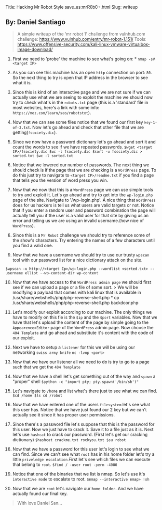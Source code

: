 Title: Hacking Mr Robot Style
save_as:mrR0b0+.html
Slug: writeup

## By: Daniel Santiago
  > A simple writeup of the 'mr robot 1' challenge from vulnhub.com
  challenge: https://www.vulnhub.com/entry/mr-robot-1,151/
  Tools: https://www.offensive-security.com/kali-linux-vmware-virtualbox-image-download/


  1. First we need to 'probe' the machine to see what's going on:
    * `nmap -sV <target IP>`
  2. As you can see this machine has an open `http` connection on port: `80`. So the next thing to try is open that IP address in the browser to see what it is.

  3. Since this is kind of an interactive page and we are not sure if we can actually use what we are seeing to exploit the machine we should now try to check what's in the `robots.txt` page (this is a 'standard' file in most websites, here's a link with some info: `https://moz.com/learn/seo/robotstxt`).

  4. Now that we can see some files notice that we found our first key `key-1-of-3.txt`. Now let's go ahead and check that other file that we are getting(`fsociety.dic`).

  5. Since we now have a password dictionary let's go ahead and sort it and count the words to see if we have repeated passwords.
    ```
    $wget <target IP>/fsociety.dic
    $wc -l fsociety.dic
    $sort -u fsociety.dic > sorted.txt
    $wc -l sorted.txt
    ```

  6. Notice that we lowered our number of passwords. The next thing we should check is if the page that we are checking is a `WordPress` page. To do this just try to navigate to `<target IP>/readme.txt` if you find a page that tells you the version of word press you win.

  7. Now that we now that this is a `WordPress` page we can use simple tools to try and exploit it. Let's go ahead and try to get into the `wp-login.php` page of the site. Navigate to '<target IP>/wp-login.php'. A nice thing that `WordPress` does for us hackers is tell us what users are valid targets or not. Notice that if you enter a random user and password combination the page will actually tell you if the user is a valid user for that site by giving us an error and telling us we are using an invalid username.(how nice of `WordPress`).

  8. Since this is a `Mr Robot` challenge we should try to reference some of the show's characters. Try entering the names of a few characters until you find a valid one.

  9. Now that we have a username we should try to use our trusty `wpscan` tool with our password list for a nice dictionary attack on the site.
  ```
  $wpscan -u http://<target Ip>/wp-login.php --wordlist <sorted.txt> --username elliot --wp-content-dir wp-content
  ```
  10. Now that we have access to the `WordPress admin page` we should first see if we can upload a page or a file of some sort.
    > We will be modifying a payload that comes with kali linux that is available in /usr/share/webshells/php/php-reverse-shell.php
    * cp /usr/share/webshells/php/php-reverse-shell.php backdoor.php

  11. Let's modify our exploit according to our machine. The only things we have to modify on this fie is the `$ip` and the `$port` variables. Now that we have that let's upload the content of the page by simple going to the `Appearence>Editor` page of the `WordPress` admin page. Now choose the `404 Template` and go ahead and substitute it's content with the code of our exploit.

  12. Next we have to setup a `listener` for this we will be using our networking `swiss army knife`
    ```
    nc -lvnp <port>
    ```

  13. Now that we have our listener all we need to do is try to go to a page such that we get the `404 Template`

  14. Now that we have a shell let's get something out of the way and `spawn` a "proper" shell
    ```
    $python -c "import pty; pty.spawn('/bin/sh')"
    ```

  15. Let's navigate to `/home` and list what's there just to see what we can find.
    ```
    $cd /home
    $ls
    cd /robot
    ```

  16. Now that we have entered one of the users `filesystem` let's see what this user has. Notice that we have just found our 2 key but we can't actually see it since it has proper user permissions.

  17. Since there's a password file let's suppose that this is the password for this user. Now we just have to crack it. Save it to a file just as it is. Next let's use `hashcat` to crack our password. (First let's get our cracking dictionary)
    ```
    $hashcat crackme.txt rockyou.txt
    $su robot
    ```

  18. Now that we have a password for this user let's login to see what we can find. Since we can't see what `root` has in his home folder let's try a little `priveledge escalation`.First let's see which files we can execute that belong to `root`.
    ```
    $find / -user root -perm -4000
    ```

  19. Notice that one of the binaries that we list is nmap. So let's use it's `interactive mode` to escalate to root.
    ```
    $nmap --interactive
    nmap> !sh
    ```

  20. Now that we are `root` let's navigate our `home folder`. And we have actually found our final key.

>With love Daniel San...

